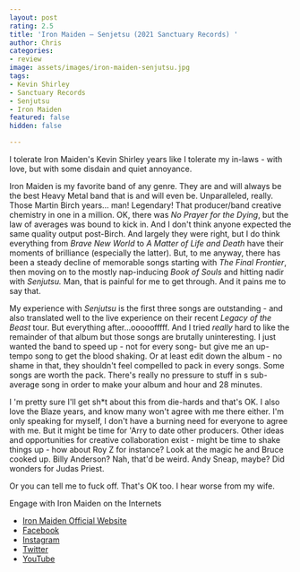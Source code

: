 ```yaml
---
layout: post
rating: 2.5
title: 'Iron Maiden – Senjetsu (2021 Sanctuary Records) '
author: Chris
categories:
- review
image: assets/images/iron-maiden-senjutsu.jpg
tags:
- Kevin Shirley
- Sanctuary Records
- Senjutsu
- Iron Maiden
featured: false
hidden: false

---
```

I tolerate Iron Maiden's Kevin Shirley years like I tolerate my in-laws - with love, but with some disdain and quiet annoyance.

Iron Maiden is my favorite band of any genre.  They are and will always be the best Heavy Metal band that is and will even be. Unparalleled, really.  Those Martin Birch years... man!  Legendary!  That producer/band creative chemistry in one in a million.  OK, there was _No Prayer for the Dying_, but the law of averages was bound to kick in.  And I don't think anyone expected the same quality output post-Birch.  And largely they were right, but I do think everything from _Brave New World_ to _A Matter of Life and Death_ have their moments of brilliance (especially the latter). But, to me anyway, there has been a steady decline of memorable songs starting with _The Final Frontier_, then moving on to the mostly nap-inducing _Book of Souls_ and hitting nadir with _Senjutsu._ Man, that is painful for me to get through.  And it pains me to say that.

My experience with _Senjutsu_ is the first three songs are outstanding - and also translated well to the live experience on their recent _Legacy of the Beast_ tour. But everything after...ooooofffff.  And I tried _really_ hard to like the remainder of that album but those songs are brutally uninteresting.  I just wanted the band to speed up - not for every song- but give me an up-tempo song to get the blood shaking.  Or at least edit down the album - no shame in that, they shouldn't feel compelled to pack in every songs. Some songs are worth the pack.  There's really no pressure to stuff in s sub-average song in order to make your album and hour and 28 minutes.

I 'm pretty sure I'll get sh*t about this from die-hards and that's OK.  I also love the Blaze years, and know many won't agree with me there either.  I'm only speaking for myself, I don't have a burning need for everyone to agree with me. But it might be time for 'Arry to date other producers.  Other ideas and opportunities for creative collaboration exist - might be time to shake things up - how about Roy Z for instance?  Look at the magic he and Bruce cooked up.   Billy Anderson? Nah, that'd be weird.  Andy Sneap, maybe? Did wonders for Judas Priest.

Or you can tell me to fuck off. That's OK too. I hear worse from my wife. 

Engage with Iron Maiden on the Internets

* [Iron Maiden Official Website]( "https://www.ironmaiden.com/")
* [Facebook](https://www.facebook.com/ironmaiden)
* [Instagram]()
* [Twitter]()
* [YouTube](https://www.youtube.com/user/ironmaiden)